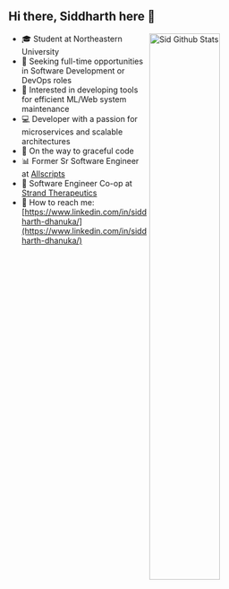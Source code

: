 ## Hi there, Siddharth here 👋

<img align="right" width="50%" src="https://github-readme-stats.vercel.app/api?username=siddhanuka&show_icons=true&hide_border=true" alt="Sid Github Stats">

- 🎓 Student at Northeastern University
- 🌟 Seeking full-time opportunities in Software Development or DevOps roles
- 🔬 Interested in developing tools for efficient ML/Web system maintenance
- 💻 Developer with a passion for microservices and scalable architectures
- 🚀 On the way to graceful code
- 📊 Former Sr Software Engineer at [Allscripts](https://www.allscripts.com/)
- 💊 Software Engineer Co-op at [Strand Therapeutics](https://www.strandtx.com/)
- 💬 How to reach me: [https://www.linkedin.com/in/siddharth-dhanuka/](https://www.linkedin.com/in/siddharth-dhanuka/)
